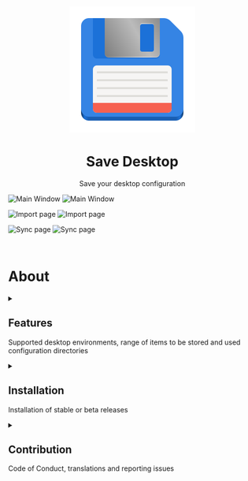 
<p align="center">
  <img src="/data/icons/hicolor/scalable/apps/io.github.vikdevelop.SaveDesktop.svg">
  <h1 align="center">Save Desktop</h1>
  <p align="center">Save your desktop configuration</p>
</p>

![Main Window](https://raw.githubusercontent.com/vikdevelop/SaveDesktop/main/flatpak/screenshots/save_page_dark.png#gh-dark-mode-only)
![Main Window](https://raw.githubusercontent.com/vikdevelop/SaveDesktop/main/flatpak/screenshots/save_page.png#gh-light-mode-only)

![Import page](https://raw.githubusercontent.com/vikdevelop/SaveDesktop/main/flatpak/screenshots/import_page_dark.png#gh-dark-mode-only)
![Import page](https://raw.githubusercontent.com/vikdevelop/SaveDesktop/main/flatpak/screenshots/import_page.png#gh-light-mode-only)

![Sync page](https://raw.githubusercontent.com/vikdevelop/SaveDesktop/main/flatpak/screenshots/sync_page_dark.png#gh-dark-mode-only)
![Sync page](https://raw.githubusercontent.com/vikdevelop/SaveDesktop/main/flatpak/screenshots/sync_page.png#gh-light-mode-only)

<br>

# About


<details>
    <summary><h2>Features</h2><p>Supported desktop environments, range of items to be stored and used configuration directories</p></summary>
    
    
### Supported environments:
- GNOME
- Xfce
- Cinnamon
- Budgie
- COSMIC (Rust and GNOME version)
- Pantheon
- MATE
- KDE Plasma
- Deepin
- Hyprland (logging out of the system doesn't work yet)

### Save Desktop can save:
- your icons, fonts, and themes
- your settings
- your backgrounds (including dynamic wallpapers, provided that the same username is retained)
- your installed Flatpak apps and their data
- your Desktop folder in the home directory
- other items related to your desktop environment (e.g., Cinnamon extensions and applets, KDE Plasma widgets, GNOME and Nautilus extensions, etc.)

NOTE: It can happen that a backup file will not be created, in that case, just allow access to the folder in the [Flatseal](https://flathub.org/apps/com.github.tchx84.Flatseal) app.

<details>
      <summary><b>Configuration directories that will be included in the archive</b></summary>
      
      - **General directories**
      ```
      - ~/.config/dconf
      - ~/.local/share/backgrounds 
      - ~/.themes
      - ~/.icons
      - ~/.local/share/icons
      - ~/.local/share/fonts
      - ~/.fonts
      - ~/.config/gtk-4.0 
      - ~/.config/gtk-3.0
      - ~/.var/app
      - ~/.local/share/flatpak/app
      - /var/lib/flatpak/app
      ```
      - **GNOME**
      ```
       - ~/.local/share/gnome-background-properties
       - ~/.local/share/gnome-shell
       - ~/.local/share/nautilus-python
       - ~/.local/share/nautilus
       - ~/.local/share/gnome-control-center
      ```
      - **Pantheon**
      ```
      - ~/.config/plank 
      - ~/.config/marlin 
      ```
      - **Cinnamon**
      ```
      - ~/.config/nemo
      - ~/.local/share/cinnamon
      - ~/.cinnamon
      ```
      - **Budgie**
      ```
      - ~/.config/budgie-desktop
      - ~/.config/budgie-extras
      - ~/.config/nemo
      ```
      - **Cosmic (Old)**
      ```
      - ~/.config/pop-shell
      - ~/.local/share/gnome-shell
      ```
      - **Cosmic (New)**
      ```
      - ~/.config/cosmic
      - ~/.local/state/cosmic
      ```
      - **Xfce**
      ```
      - ~/.config/xfce4
      - ~/.config/Thunar
      - ~/.xfce4
      ```
      - **MATE**
      ```
      - ~/.config/caja
      ```
      - **KDE Plasma**
      ```
      - ~/.config/[k]* (all directories and files beginning with k)
      - ~/.config/gtkrc
      - ~/.config/dolphinrc
      - ~/.config/gwenviewrc
      - ~/.config/plasmashellrc
      - ~/.config/spectaclerc
      - ~/.config/plasmarc
      - ~/.config/plasma-org.kde.plasma.desktop-appletsrc
      - ~/.local/share/[k]* (all directories and files beginning with k)
      - ~/.local/share/konsole
      - ~/.local/share/dolphin
      - ~/.local/share/sddm
      - ~/.local/share/wallpapers
      - ~/.local/share/plasma-systemmonitor
      - ~/.local/share/plasma
      - ~/.local/share/aurorae
      - ~/.local/share/kscreen
      - ~/.local/share/color-schemes
      ```
      - **Deepin**
      ```
      - ~/.config/deepin
      - ~/.local/share/deepin
      ```
      - **Hyprland**
      ```
      - ~/.config/hypr
      ```
      
</details>
    
</details>

<details>
    <summary><h2>Installation</h2><p>Installation of stable or beta releases</p></summary>
    

### Stable releases
  
  <a href='https://flathub.org/apps/io.github.vikdevelop.SaveDesktop'><img width='240' alt='Download on Flathub' src='https://flathub.org/api/badge?locale=en'/></a>

  <a href="https://snapcraft.io/savedesktop"><img alt="Get it from the Snap Store" src="https://snapcraft.io/static/images/badges/en/snap-store-black.svg" width='240' />
  </a>

### Beta releases
If you want to help with the testing of the future releases of this app, you can use one of these options:

#### 1. Flathub Beta
Add the Flathub Beta repository to your system:
```
flatpak remote-add --if-not-exists flathub-beta https://flathub.org/beta-repo/flathub-beta.flatpakrepo
```
Install the Save Desktop Beta from this repository:

```
flatpak install flathub-beta io.github.vikdevelop.SaveDesktop
```
#### 2. Snap
To install the Save Desktop Beta, run the following command:
```
snap install savedesktop --beta
```
#### 3. GNOME Builder
1. Install GNOME Builder from [Flathub](https://flathub.org/apps/org.gnome.Builder)
2. Click on the "Clone repository" button and enter URL of this repository
3. Click on the Run button (Ctrl+Shift+Space)

</details>

 
<details>
    <summary><h2>Contribution</h2><p>Code of Conduct, translations and reporting issues</p></summary>
    
    
### Code of Conduct

This project follows the GNOME Code of Conduct available at:
https://conduct.gnome.org

By participating, you are expected to uphold this code.

### Contributing
*See to the [CONTRIBUTING.md](https://github.com/vikdevelop/SaveDesktop/blob/main/CONTRIBUTING.md) for more information.*

#### Translations
If you want to help localize Save Desktop, you can use the Weblate tool (it is possible to register with, e.g., GitHub or Google).
| <h4>Save Desktop application</h4> (click on widget below) | <h4>Save Desktop Github wiki</h4> (click on widget below) |
| --- | --- |
| <a href="https://hosted.weblate.org/projects/vikdevelop/savedesktop/"><img src="https://hosted.weblate.org/widget/vikdevelop/savedesktop/287x66-grey.png" alt="Stav překladu" /></a> | <a href="https://hosted.weblate.org/projects/vikdevelop/savedesktop-github-wiki/"><img src="https://hosted.weblate.org/widget/vikdevelop/savedesktop-github-wiki/287x66-grey.png" alt="Stav překladu" /></a> |

#### Reporting issues
You can report an issue on GitHub, or if you are not registered on GitHub, you can use this [web page](https://vikdevelop.github.io/SaveDesktop/open-issue/). You can also use [Github Discussions](https://github.com/vikdevelop/SaveDesktop/discussions).

</details>
